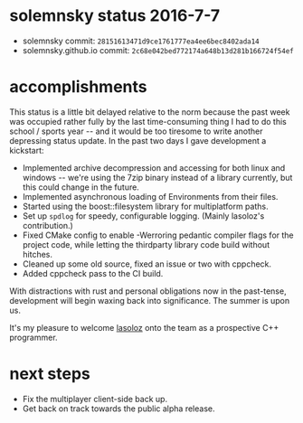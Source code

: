 # solemnsky status 2016-7-7

 * solemnsky commit: `28151613471d9ce1761777ea4ee6bec8402ada14`
 * solemnsky.github.io commit: `2c68e042bed772174a648b13d281b166724f54ef`

# accomplishments

This status is a little bit delayed relative to the norm because the past week was occupied rather fully by the last time-consuming thing I had to do this school / sports year -- and it would be too tiresome to write another depressing status update. In the past two days I gave development a kickstart:

  * Implemented archive decompression and accessing for both linux and windows -- we're using the 7zip binary instead of a library currently, but this could change in the future.
  * Implemented asynchronous loading of Environments from their files.
  * Started using the boost::filesystem library for multiplatform paths.
  * Set up `spdlog` for speedy, configurable logging. (Mainly lasoloz's contribution.)
  * Fixed CMake config to enable -Werroring pedantic compiler flags for the project code, while letting the thirdparty library code build without hitches.
  * Cleaned up some old source, fixed an issue or two with cppcheck.
  * Added cppcheck pass to the CI build.
  
With distractions with rust and personal obligations now in the past-tense, development will begin waxing back into significance. The summer is upon us.

It's my pleasure to welcome [lasoloz](https://github.com/Lasoloz) onto the team as a prospective C++ programmer.

# next steps

  * Fix the multiplayer client-side back up.
  * Get back on track towards the public alpha release.
